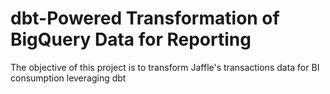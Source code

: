 # dbt-Powered Transformation of BigQuery Data for Reporting
The objective of this project is to transform Jaffle's transactions data for BI consumption leveraging dbt
